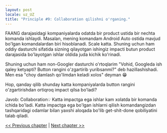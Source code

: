 ```yaml
---
layout: post
locale: uz_UZ
title: "Principle #9: Collaboration qilishni o'rganing."
---
```


FAANG darajasidagi kompaniyalarda odatda bir product ustida bir nechta komanda ishlaydi. Masalan, mening komandam Android Auto ostida mavjud bo'lgan komandalardan biri hisoblanadi. Scale katta. Shuning uchun ham oddiy dasturchi sifatida sizning qilayotgan ishingiz impacti butun product darajasida bo'layotgan ishlar oldida juda kichik ko'rinadi.

Shuning uchun ham non-Googler dasturchi o'rtoqlarim "Vohid, Googleda ish qaley ketyapti? Button rangini o'zgartirib yuribsanmi?" deb hazillashishadi. Men esa "choy damlash qo'limdan keladi xolos" deyman 😁

Hop, qanday qilib shunday katta kompaniyalarda button rangini o'zgartirishdan ortiqroq impact qilsa bo'ladi?

Javob: Collaboration💡 Katta impactga ega ishlar kam xolatda bir komanda ichida bo'ladi. Katta impactga ega bo'lgan ishlarni qilish komandangizdan tashqaridagi odamlar bilan yaxshi aloqada bo'lib get-shit-done qobiliyatini talab qiladi.

[<< Previous chapter](/2024/02/04/principle-8-faol-aloqada-boling.html) | [Next chapter >>](/2024/02/09/principle-10-professional-va-ishonchli-boling.html)
